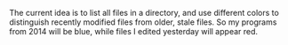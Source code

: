 The current idea is to list all files in a directory, and use
different colors to distinguish recently modified files from older,
stale files. So my programs from 2014 will be blue, while
files I edited yesterday will appear red.
